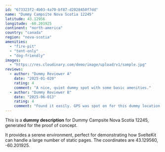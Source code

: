 ```yaml
---
id: "673323f2-4b03-4a70-bf87-d2028450f7dd"
name: "Dummy Campsite Nova Scotia 12245"
latitude: 43.12956
longitude: -60.201925
continent: "north-america"
country: "canada"
region: "nova-scotia"
amenities:
  - "fire-pit"
  - "tent-only"
  - "dog-friendly"
images:
  - "https://res.cloudinary.com/demo/image/upload/v1/sample.jpg"
reviews:
  - author: "Dummy Reviewer A"
    date: "2025-01-020"
    rating: 4
    comment: "A nice, quiet dummy spot with some basic amenities."
  - author: "Dummy Reviewer B"
    date: "2025-06-013"
    rating: 4
    comment: "Found it easily. GPS was spot on for this dummy location."
---
```


This is a **dummy description** for Dummy Campsite Nova Scotia 12245, generated for the proof of concept.

It provides a serene environment, perfect for demonstrating how SvelteKit can handle a large number of static pages. The coordinates are 43.129560, -60.201925.
